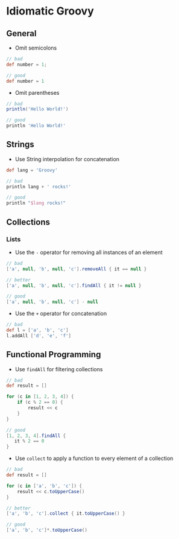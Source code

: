 # Idiomatic Groovy

## General

* Omit semicolons

```groovy
// bad
def number = 1;

// good
def number = 1
```

* Omit parentheses

```groovy
// bad
println('Hello World!')

// good
println 'Hello World!'
```

## Strings

* Use String interpolation for concatenation

```groovy
def lang = 'Groovy'

// bad
println lang + ' rocks!'

// good
println "$lang rocks!"
```

## Collections

### Lists

* Use the `-` operator for removing all instances of an element

```groovy
// bad
['a', null, 'b', null, 'c'].removeAll { it == null }

// better
['a', null, 'b', null, 'c'].findAll { it != null }

// good
['a', null, 'b', null, 'c'] - null
```

* Use the `+` operator for concatenation

```groovy
// bad
def l = ['a', 'b', 'c']
l.addAll ['d', 'e', 'f']
```

## Functional Programming

* Use `findAll` for filtering collections

```groovy
// bad
def result = []

for (c in [1, 2, 3, 4]) {
    if (c % 2 == 0) {
        result << c
    }
}

// good
[1, 2, 3, 4].findAll {
   it % 2 == 0
}
```

* Use `collect` to apply a function to every element of a collection

```groovy
// bad
def result = []

for (c in ['a', 'b', 'c']) {
    result << c.toUpperCase()
}

// better
['a', 'b', 'c'].collect { it.toUpperCase() }

// good
['a', 'b', 'c']*.toUpperCase()
```
